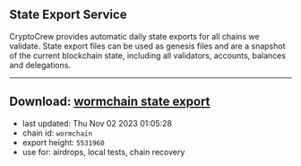 ## State Export Service
CryptoCrew provides automatic daily state exports for all chains we validate. State export files can be used as genesis files and are a snapshot of the current blockchain state, including all validators, accounts, balances and delegations.

---
**Download: [wormchain state export](https://dl.ccvalidators.com/SERVICE/wormchain/wormchain_export_5531960.json)**
---

- last updated: Thu Nov 02 2023 01:05:28
- chain id: `wormchain`
- export height: `5531960`
- use for: airdrops, local tests, chain recovery
